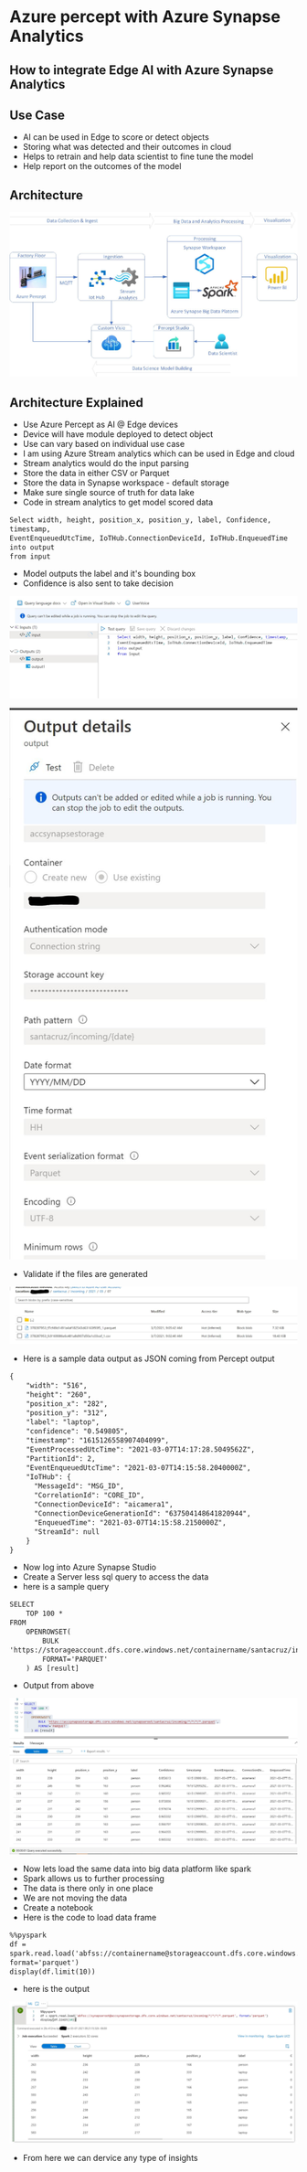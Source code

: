 # Azure percept with Azure Synapse Analytics

## How to integrate Edge AI with Azure Synapse Analytics

## Use Case

- AI can be used in Edge to score or detect objects
- Storing what was detected and their outcomes in cloud
- Helps to retrain and help data scientist to fine tune the model
- Help report on the outcomes of the model

## Architecture

![alt text](https://github.com/balakreshnan/AzurePercept/blob/main/images/Architecturesynapse1.jpg "Architecture")

## Architecture Explained

- Use Azure Percept as AI @ Edge devices
- Device will have module deployed to detect object
- Use can vary based on individual use case
- I am using Azure Stream analytics which can be used in Edge and cloud
- Stream analytics would do the input parsing
- Store the data in either CSV or Parquet
- Store the data in Synapse workspace - default storage
- Make sure single source of truth for data lake
- Code in stream analytics to get model scored data

```
Select width, height, position_x, position_y, label, Confidence, timestamp, 
EventEnqueuedUtcTime, IoTHub.ConnectionDeviceId, IoTHub.EnqueuedTime 
into output 
from input
```

- Model outputs the label and it's bounding box
- Confidence is also sent to take decision

![alt text](https://github.com/balakreshnan/AzurePercept/blob/main/images/percept2.jpg "Architecture")

![alt text](https://github.com/balakreshnan/AzurePercept/blob/main/images/percept3.jpg "Architecture")

- Validate if the files are generated

![alt text](https://github.com/balakreshnan/AzurePercept/blob/main/images/percept4.jpg "Architecture")

- Here is a sample data output as JSON coming from Percept output

```
{
    "width": "516",
    "height": "260",
    "position_x": "282",
    "position_y": "312",
    "label": "laptop",
    "confidence": "0.549805",
    "timestamp": "1615126558907404099",
    "EventProcessedUtcTime": "2021-03-07T14:17:28.5049562Z",
    "PartitionId": 2,
    "EventEnqueuedUtcTime": "2021-03-07T14:15:58.2040000Z",
    "IoTHub": {
      "MessageId": "MSG_ID",
      "CorrelationId": "CORE_ID",
      "ConnectionDeviceId": "aicamera1",
      "ConnectionDeviceGenerationId": "637504148641820944",
      "EnqueuedTime": "2021-03-07T14:15:58.2150000Z",
      "StreamId": null
    }
}
```

- Now log into Azure Synapse Studio
- Create a Server less sql query to access the data
- here is a sample query

```
SELECT
    TOP 100 *
FROM
    OPENROWSET(
        BULK 'https://storageaccount.dfs.core.windows.net/containername/santacruz/incoming/*/*/*/*.parquet',
        FORMAT='PARQUET'
    ) AS [result]
```

- Output from above

![alt text](https://github.com/balakreshnan/AzurePercept/blob/main/images/percept5.jpg "Architecture")

- Now lets load the same data into big data platform like spark
- Spark allows us to further processing
- The data is there only in one place
- We are not moving the data
- Create a notebook
- Here is the code to load data frame

```
%%pyspark
df = spark.read.load('abfss://containername@storageaccount.dfs.core.windows.net/santacruz/incoming/*/*/*/*.parquet', format='parquet')
display(df.limit(10))
```

- here is the output

![alt text](https://github.com/balakreshnan/AzurePercept/blob/main/images/percept6.jpg "Architecture")

- From here we can dervice any type of insights